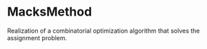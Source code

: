 # MacksMethod
Realization of a combinatorial optimization algorithm that solves the assignment problem.
